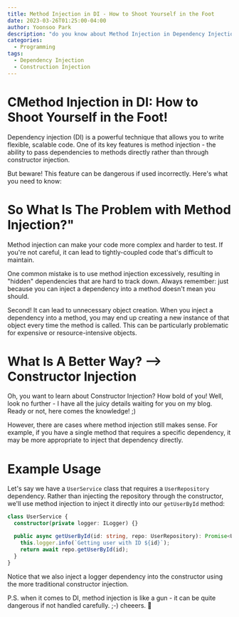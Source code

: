 ```yaml
---
title: Method Injection in DI - How to Shoot Yourself in the Foot
date: 2023-03-26T01:25:00-04:00
author: Yoonsoo Park
description: "do you know about Method Injection in Dependency Injection?"
categories:
  - Programming
tags:
  - Dependency Injection
  - Construction Injection
---
```


# CMethod Injection in DI: How to Shoot Yourself in the Foot! #
Dependency injection (DI) is a powerful technique that allows you to write flexible, scalable code. One of its key features is method injection - the ability to pass dependencies to methods directly rather than through constructor injection.

But beware! This feature can be dangerous if used incorrectly. Here's what you need to know:

# So What Is The Problem with Method Injection?"
Method injection can make your code more complex and harder to test. If you're not careful, it can lead to tightly-coupled code that's difficult to maintain.

One common mistake is to use method injection excessively, resulting in "hidden" dependencies that are hard to track down. Always remember: just because you can inject a dependency into a method doesn't mean you should.

Second!
It can lead to unnecessary object creation. When you inject a dependency into a method, you may end up creating a new instance of that object every time the method is called. This can be particularly problematic for expensive or resource-intensive objects.

# What Is A Better Way? --> Constructor Injection #
Oh, you want to learn about Constructor Injection? How bold of you! Well, look no further - I have all the juicy details waiting for you on my blog. Ready or not, here comes the knowledge! ;)

However, there are cases where method injection still makes sense. For example, if you have a single method that requires a specific dependency, it may be more appropriate to inject that dependency directly.

# Example Usage #

Let's say we have a `UserService` class that requires a `UserRepository` dependency. Rather than injecting the repository through the constructor, we'll use method injection to inject it directly into our `getUserById` method:

```typescript
class UserService {
  constructor(private logger: ILogger) {}

  public async getUserById(id: string, repo: UserRepository): Promise<User> {
    this.logger.info(`Getting user with ID ${id}`);
    return await repo.getUserById(id);
  }
}
```
Notice that we also inject a logger dependency into the constructor using the more traditional constructor injection.

P.S. when it comes to DI, method injection is like a gun - it can be quite dangerous if not handled carefully. ;-) cheeers. 🍺
